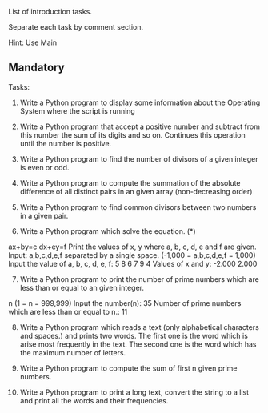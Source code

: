 List of introduction tasks.

Separate each task by comment section.

Hint: Use Main

Mandatory
----------------------------------------------------------------
Tasks:

1. Write a Python program to display some information about the Operating System where the script is running

2. Write a Python program that accept a positive number and subtract from this number the sum of its digits and so on. Continues this operation until the number is positive.

3. Write a Python program to find the number of divisors of a given integer is even or odd.

4. Write a Python program to compute the summation of the absolute difference of all distinct pairs in an given array (non-decreasing order)

5. Write a Python program to find common divisors between two numbers in a given pair.

6. Write a Python program which solve the equation. (*)

ax+by=c
dx+ey=f
Print the values of x, y where a, b, c, d, e and f are given.
Input:
a,b,c,d,e,f separated by a single space.
(-1,000 = a,b,c,d,e,f = 1,000)
Input the value of a, b, c, d, e, f:
5 8 6 7 9 4
Values of x and y:
-2.000 2.000

7. Write a Python program to print the number of prime numbers which are less than or equal to an given integer.

n (1 = n = 999,999)
Input the number(n):
35
Number of prime numbers which are less than or equal to n.: 11

8. Write a Python program which reads a text (only alphabetical characters and spaces.) and prints two words. The first one is the word which is arise most frequently in the text. The second one is the word which has the maximum number of letters. 

9. Write a Python program to compute the sum of first n given prime numbers.

10. Write a Python program to print a long text, convert the string to a list and print all the words and their frequencies.
